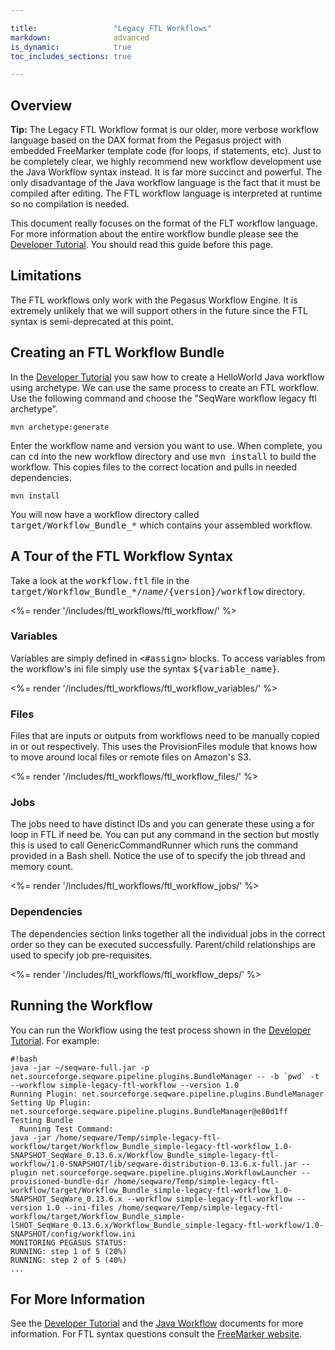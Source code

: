 ```yaml
---

title:                 "Legacy FTL Workflows"
markdown:              advanced
is_dynamic:            true
toc_includes_sections: true

---
```

<!-- TODO: 
* add more info on variables defined like random
-->

## Overview

<p class="warning"><strong>Tip:</strong> The Legacy FTL Workflow format is our
older, more verbose workflow language based on the DAX format from the Pegasus
project with embedded FreeMarker template code (for loops, if statements, etc).
Just to be completely clear, we highly recommend new workflow development use
the Java Workflow syntax instead. It is far more succinct and powerful. The
only disadvantage of the Java workflow language is the fact that it must be
compiled after editing. The FTL workflow language is interpreted at runtime so
no compilation is needed.</p>

This document really focuses on the format of the FLT workflow language. For
more information about the entire workflow bundle please see the [Developer
Tutorial](/docs/3-getting-started/developer-tutorial/).  You should read this
guide before this page.

## Limitations

The FTL workflows only work with the Pegasus Workflow Engine. It is extremely
unlikely that we will support others in the future since the FTL syntax is
semi-deprecated at this point.

## Creating an FTL Workflow Bundle

In the [Developer Tutorial](/docs/3-getting-started/developer-tutorial/) you
saw how to create a HelloWorld Java workflow using archetype. We can use the
same process to create an FTL workflow.  Use the following command and choose
the "SeqWare workflow legacy ftl archetype".

	mvn archetype:generate

Enter the workflow name and version you want to use.  When complete, you can
<tt>cd</tt> into the new workflow directory and use <tt>mvn install</tt> to
build the workflow. This copies files to the correct location and pulls in
needed dependencies.

	mvn install

You will now have a workflow directory called <tt>target/Workflow_Bundle_*</tt>
which contains your assembled workflow.

## A Tour of the FTL Workflow Syntax

Take a look at the <tt>workflow.ftl</tt> file in the
<tt>target/Workflow_Bundle_*/${name}/${version}/workflow</tt> directory.

<%= render '/includes/ftl_workflows/ftl_workflow/' %>

### Variables

Variables are simply defined in <tt>&lt;#assign&gt;</tt> blocks. To access variables from the workflow's ini file simply use the syntax <tt>${variable_name}</tt>.

<%= render '/includes/ftl_workflows/ftl_workflow_variables/' %>

### Files

Files that are inputs or outputs from workflows need to be manually copied in or out respectively.  This uses the ProvisionFiles module that knows how to move around local files or remote files on Amazon's S3.

<%= render '/includes/ftl_workflows/ftl_workflow_files/' %>

### Jobs

The jobs need to have distinct IDs and you can generate these using a for loop in FTL if need be. You can put any command in the <tt><argument></tt> section but mostly this is used to call GenericCommandRunner which runs the command provided in a Bash shell. Notice the use of <tt><profile></tt> to specify the job thread and memory count.

<%= render '/includes/ftl_workflows/ftl_workflow_jobs/' %>

### Dependencies

The dependencies section links together all the individual jobs in the correct order so they can be executed successfully. Parent/child relationships are used to specify job pre-requisites.

<%= render '/includes/ftl_workflows/ftl_workflow_deps/' %>

## Running the Workflow

You can run the Workflow using the test process shown in the [Developer Tutorial](/docs/3-getting-started/developer-tutorial/).  For example:

<pre><code>#!bash
java -jar ~/seqware-full.jar -p net.sourceforge.seqware.pipeline.plugins.BundleManager -- -b `pwd` -t --workflow simple-legacy-ftl-workflow --version 1.0
Running Plugin: net.sourceforge.seqware.pipeline.plugins.BundleManager
Setting Up Plugin: net.sourceforge.seqware.pipeline.plugins.BundleManager@e80d1ff
Testing Bundle
  Running Test Command:
java -jar /home/seqware/Temp/simple-legacy-ftl-workflow/target/Workflow_Bundle_simple-legacy-ftl-workflow_1.0-SNAPSHOT_SeqWare_0.13.6.x/Workflow_Bundle_simple-legacy-ftl-workflow/1.0-SNAPSHOT/lib/seqware-distribution-0.13.6.x-full.jar --plugin net.sourceforge.seqware.pipeline.plugins.WorkflowLauncher --provisioned-bundle-dir /home/seqware/Temp/simple-legacy-ftl-workflow/target/Workflow_Bundle_simple-legacy-ftl-workflow_1.0-SNAPSHOT_SeqWare_0.13.6.x --workflow simple-legacy-ftl-workflow --version 1.0 --ini-files /home/seqware/Temp/simple-legacy-ftl-workflow/target/Workflow_Bundle_simple-lSHOT_SeqWare_0.13.6.x/Workflow_Bundle_simple-legacy-ftl-workflow/1.0-SNAPSHOT/config/workflow.ini
MONITORING PEGASUS STATUS:
RUNNING: step 1 of 5 (20%)
RUNNING: step 2 of 5 (40%)
...
</code></pre>

## For More Information

See the  [Developer Tutorial](/docs/3-getting-started/developer-tutorial/) and the [Java Workflow](/docs/6-pipeline/java-workflows/) documents for more information. For FTL syntax questions consult the [FreeMarker website](http://freemarker.sourceforge.net/).
